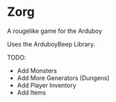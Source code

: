 # Zorg
A rougelike game for the Arduboy

Uses the ArduboyBeep Library.


TODO:
* Add Monsters
* Add More Generators (Dungens)
* Add Player Inventory
* Add Items

